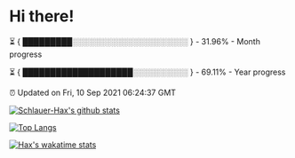 # Hi there!

⏳ { █████████░░░░░░░░░░░░░░░░░░░░░ } - 31.96% - Month progress

⏳ { ████████████████████░░░░░░░░░░ } - 69.11% - Year progress

⏰ Updated on Fri, 10 Sep 2021 06:24:37 GMT


[![Schlauer-Hax's github stats](https://github-readme-stats.vercel.app/api?username=Schlauer-Hax&show_icons=true&theme=dark&count_private=true)](https://github.com/Schlauer-Hax)


[![Top Langs](https://github-readme-stats.vercel.app/api/top-langs/?username=Schlauer-Hax&layout=compact&theme=dark)](https://github.com/Schlauer-Hax?tab=repositories)


[![Hax's wakatime stats](https://github-readme-stats.vercel.app/api/wakatime?username=Hax&theme=dark)](https://wakatime.com/@Hax)

